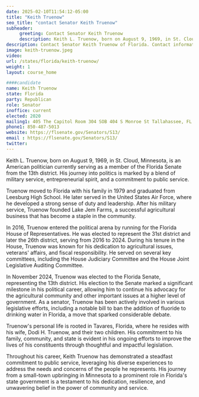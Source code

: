 ```yaml
---
date: 2025-02-10T11:54:12-05:00
title: "Keith Truenow"
seo_title: "contact Senator Keith Truenow"
subheader:
     greeting: Contact Senator Keith Truenow
     description: Keith L. Truenow, born on August 9, 1969, in St. Cloud, Minnesota, is an American politician currently serving as a member of the Florida Senate from the 13th district. He assumed office on November 5, 2024. His current term ends on November 7, 2028.
description: Contact Senator Keith Truenow of Florida. Contact information for Keith Truenow includes email address, phone number, and mailing address.
image: keith-truenow.jpeg
video:
url: /states/florida/keith-truenow/
weight: 1
layout: course_home

####candidate
name: Keith Truenow
state: Florida
party: Republican
role: Senator
inoffice: current
elected: 2020
mailing1: 405 The Capitol Room 304 SOB 404 S Monroe St Tallahassee, FL 32399-1100
phone1: 850-487-5013
website: https://flsenate.gov/Senators/S13/
email : https://flsenate.gov/Senators/S13/
twitter: 
---
```

Keith L. Truenow, born on August 9, 1969, in St. Cloud, Minnesota, is an American politician currently serving as a member of the Florida Senate from the 13th district. His journey into politics is marked by a blend of military service, entrepreneurial spirit, and a commitment to public service.

Truenow moved to Florida with his family in 1979 and graduated from Leesburg High School. He later served in the United States Air Force, where he developed a strong sense of duty and leadership. After his military service, Truenow founded Lake Jem Farms, a successful agricultural business that has become a staple in the community.

In 2016, Truenow entered the political arena by running for the Florida House of Representatives. He was elected to represent the 31st district and later the 26th district, serving from 2016 to 2024. During his tenure in the House, Truenow was known for his dedication to agricultural issues, veterans' affairs, and fiscal responsibility. He served on several key committees, including the House Judiciary Committee and the House Joint Legislative Auditing Committee.

In November 2024, Truenow was elected to the Florida Senate, representing the 13th district. His election to the Senate marked a significant milestone in his political career, allowing him to continue his advocacy for the agricultural community and other important issues at a higher level of government. As a senator, Truenow has been actively involved in various legislative efforts, including a notable bill to ban the addition of fluoride to drinking water in Florida, a move that sparked considerable debate.

Truenow's personal life is rooted in Tavares, Florida, where he resides with his wife, Dodi H. Truenow, and their two children. His commitment to his family, community, and state is evident in his ongoing efforts to improve the lives of his constituents through thoughtful and impactful legislation.

Throughout his career, Keith Truenow has demonstrated a steadfast commitment to public service, leveraging his diverse experiences to address the needs and concerns of the people he represents. His journey from a small-town upbringing in Minnesota to a prominent role in Florida's state government is a testament to his dedication, resilience, and unwavering belief in the power of community and service.
